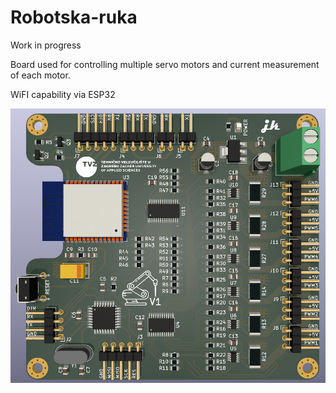 # Robotska-ruka
Work in progress

Board used for controlling multiple servo motors and current measurement of each motor.

WiFI capability via ESP32


![](Images/PCB-model.PNG)
